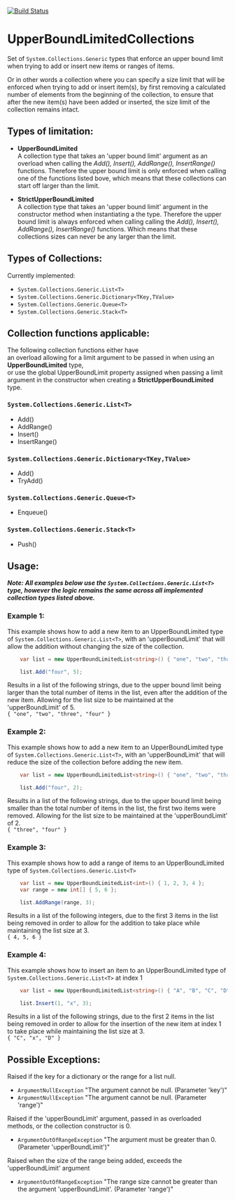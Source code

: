 [![Build Status](https://dev.azure.com/marcelrienks/UpperBoundLimitedCollections/_apis/build/status/marcelrienks.UpperBoundLimitedCollections?branchName=master)](https://dev.azure.com/marcelrienks/UpperBoundLimitedCollections/_build/latest?definitionId=14&branchName=master)
# UpperBoundLimitedCollections
Set of ```System.Collections.Generic``` types that enforce an upper bound limit when trying to add or insert new items or ranges of items.

Or in other words a collection where you can specify a size limit that will be enforced when trying to add or insert item(s), by first removing a calculated number of elements from the beginning of the collection, to ensure that after the new item(s) have been added or inserted, the size limit of the collection remains intact.
## Types of limitation:
* **UpperBoundLimited**  
A collection type that takes an 'upper bound limit' argument as an overload when calling the *Add(), Insert(), AddRange(), InsertRange()* functions. Therefore the upper bound limit is only enforced when calling one of the functions listed bove, which means that these collections can start off larger than the limit.

* **StrictUpperBoundLimited**  
A collection type that takes an 'upper bound limit' argument in the constructor method when instantiating a the type. Therefore the upper bound limit is always enforced when calling calling the *Add(), Insert(), AddRange(), InsertRange()* functions. Which means that these collections sizes can never be any larger than the limit.
## Types of Collections:
Currently implemented:
* `System.Collections.Generic.List<T>`
* `System.Collections.Generic.Dictionary<TKey,TValue>`
* `System.Collections.Generic.Queue<T>`
* `System.Collections.Generic.Stack<T>`
## Collection functions applicable:
The following collection functions either have  
an overload allowing for a limit argument to be passed in when using an **UpperBoundLimited** type,  
or use the global UpperBoundLimit property assigned when passing a limit argument in the constructor when creating a **StrictUpperBoundLimited** type.
### `System.Collections.Generic.List<T>`
* Add()
* AddRange()
* Insert()
* InsertRange()
### `System.Collections.Generic.Dictionary<TKey,TValue>`
* Add()
* TryAdd()
### `System.Collections.Generic.Queue<T>`
* Enqueue()
### `System.Collections.Generic.Stack<T>`
* Push()
## Usage:
**_Note: All examples below use the ```System.Collections.Generic.List<T>``` type, however the logic remains the same across all implemented collection types listed above._**
### Example 1:
This example shows how to add a new item to an UpperBoundLimited type of ```System.Collections.Generic.List<T>```, with an 'upperBoundLimit' that will allow the addition without changing the size of the collection.  
```csharp
    var list = new UpperBoundLimitedList<string>() { "one", "two", "three" };

    list.Add("four", 5);
```
Results in a list of the following strings, due to the upper bound limit being larger than the total number of items in the list, even after the addition of the new item. Allowing for the list size to be maintained at the 'upperBoundLimit' of 5.  
`{ "one", "two", "three", "four" }`
### Example 2:
This example shows how to add a new item to an UpperBoundLimited type of ```System.Collections.Generic.List<T>```, with an 'upperBoundLimit' that will reduce the size of the collection before adding the new item.  
```csharp
    var list = new UpperBoundLimitedList<string>() { "one", "two", "three" };

    list.Add("four", 2);
```
Results in a list of the following strings, due to the upper bound limit being smaller than the total number of items in the list, the first two items were removed. Allowing for the list size to be maintained at the 'upperBoundLimit' of 2.  
`{ "three", "four" }`
### Example 3:
This example shows how to add a range of items to an UpperBoundLimited type of ```System.Collections.Generic.List<T>```  
```csharp
    var list = new UpperBoundLimitedList<int>() { 1, 2, 3, 4 };
    var range = new int[] { 5, 6 };

    list.AddRange(range, 3);
```
Results in a list of the following integers, due to the first 3 items in the list being removed in order to allow for the addition to take place while maintaining the list size at 3.  
`{ 4, 5, 6 }`
### Example 4:
This example shows how to insert an item to an UpperBoundLimited type of ```System.Collections.Generic.List<T>``` at index 1  
```csharp
    var list = new UpperBoundLimitedList<string>() { "A", "B", "C", "D" };

    list.Insert(1, "x", 3);
```
Results in a list of the following strings, due to the first 2 items in the list being removed in order to allow for the insertion of the new item at index 1 to take place while maintaining the list size at 3.  
`{ "C", "x", "D" }`
## Possible Exceptions:
Raised if the key for a dictionary or the range for a list null.
* `ArgumentNullException` "The argument cannot be null. (Parameter 'key')"
* `ArgumentNullException` "The argument cannot be null. (Parameter 'range')"

Raised if the 'upperBoundLimit' argument, passed in as overloaded methods, or the collection constructor is 0.
* `ArgumentOutOfRangeException` "The argument must be greater than 0. (Parameter 'upperBoundLimit')"

Raised when the size of the range being added, exceeds the 'upperBoundLimit' argument
* `ArgumentOutOfRangeException` "The range size cannot be greater than the argument 'upperBoundLimit'. (Parameter 'range')"
